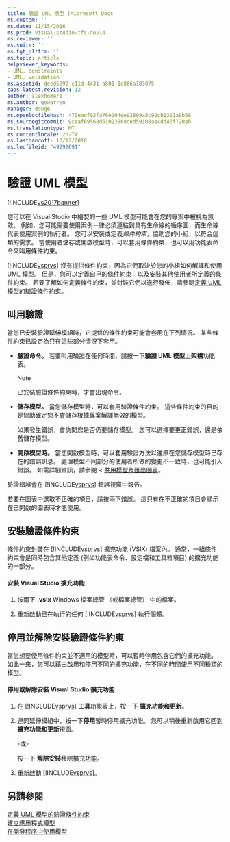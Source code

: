 ```yaml
---
title: 驗證 UML 模型 |Microsoft Docs
ms.custom: ''
ms.date: 11/15/2016
ms.prod: visual-studio-tfs-dev14
ms.reviewer: ''
ms.suite: ''
ms.tgt_pltfrm: ''
ms.topic: article
helpviewer_keywords:
- UML, constraints
- UML, validation
ms.assetid: deed5092-c11d-4431-a801-1e866a103075
caps.latest.revision: 12
author: alexhomer1
ms.author: gewarren
manager: douge
ms.openlocfilehash: 470eadf92fa76e294ee92899a8c92cb1391a9b58
ms.sourcegitcommit: 9ceaf69568d61023868ced59108ae4dd46f720ab
ms.translationtype: MT
ms.contentlocale: zh-TW
ms.lasthandoff: 10/12/2018
ms.locfileid: "49292691"
---
```

# <a name="validate-your-uml-model"></a>驗證 UML 模型
[!INCLUDE[vs2017banner](../includes/vs2017banner.md)]

您可以在 Visual Studio 中繪製的一些 UML 模型可能會在您的專案中被視為無效。 例如，您可能需要使用案例一律必須連結到具有生命線的循序圖，而生命線代表使用案例的執行者。 您可以安裝或定義*條件約束*，協助您的小組，以符合這類的需求。 當使用者儲存或開啟模型時，可以套用條件約束，也可以用功能表命令來叫用條件約束。  
  
 [!INCLUDE[vsprvs](../includes/vsprvs-md.md)] 沒有提供條件約束，因為它們取決於您的小組如何解譯和使用 UML 模型。 但是，您可以定義自己的條件約束，以及安裝其他使用者所定義的條件約束。 若要了解如何定義條件約束，並封裝它們以進行發佈，請參閱[定義 UML 模型的驗證條件約束](../modeling/define-validation-constraints-for-uml-models.md)。  
  
## <a name="invoking-validation"></a>叫用驗證  
 當您已安裝驗證延伸模組時，它提供的條件約束可能會套用在下列情況。 某些條件約束已設定為只在這些部分情況下套用。  
  
-   **驗證命令。** 若要叫用驗證在任何時間，請按一下**驗證 UML 模型**上**架構**功能表。  
  
    > [!NOTE]
    >  已安裝驗證條件約束時，才會出現命令。  
  
-   **儲存模型。** 當您儲存模型時，可以套用驗證條件約束。 這些條件約束的目的是協助確定您不會儲存根據專案解譯無效的模型。  
  
     如果發生錯誤，會詢問您是否仍要儲存模型。 您可以選擇要更正錯誤，還是依舊儲存模型。  
  
-   **開啟模型時。** 當您開啟模型時，可以套用驗證方法以還原在您儲存模型時已存在的錯誤訊息。 處理模型不同部分的使用者所做的變更不一致時，也可能引入錯誤。 如需詳細資訊，請參閱 <<c0> [ 共用模型及匯出圖表](../modeling/share-models-and-exporting-diagrams.md)。  
  
 驗證錯誤會在 [!INCLUDE[vsprvs](../includes/vsprvs-md.md)] 錯誤視窗中報告。  
  
 若要在圖表中選取不正確的項目，請按兩下錯誤。 這只有在不正確的項目會顯示在已開啟的圖表時才能使用。  
  
## <a name="installing-validation-constraints"></a>安裝驗證條件約束  
 條件約束封裝在 [!INCLUDE[vsprvs](../includes/vsprvs-md.md)] 擴充功能 (VSIX) 檔案內。 通常，一組條件約束會是同時包含其他定義 (例如功能表命令、設定檔和工具箱項目) 的擴充功能的一部分。  
  
#### <a name="to-install-a-visual-studio-extension"></a>安裝 Visual Studio 擴充功能  
  
1.  按兩下 **.vsix** Windows 檔案總管 （或檔案總管） 中的檔案。  
  
2.  重新啟動已在執行的任何 [!INCLUDE[vsprvs](../includes/vsprvs-md.md)] 執行個體。  
  
## <a name="disabling-and-uninstalling-validation-constraints"></a>停用並解除安裝驗證條件約束  
 當您想要使用條件約束並不適用的模型時，可以暫時停用包含它們的擴充功能。 如此一來，您可以藉由啟用和停用不同的擴充功能，在不同的時間使用不同種類的模型。  
  
#### <a name="to-disable-or-uninstall-a-visual-studio-extension"></a>停用或解除安裝 Visual Studio 擴充功能  
  
1.  在  [!INCLUDE[vsprvs](../includes/vsprvs-md.md)] **工具**功能表上，按一下 **擴充功能和更新**。  
  
2.  連同延伸模組中，按一下**停用**暫時停用擴充功能。 您可以稍後重新啟用它回到**擴充功能和更新**視窗。  
  
     \-或-  
  
     按一下 **解除安裝**移除擴充功能。  
  
3.  重新啟動 [!INCLUDE[vsprvs](../includes/vsprvs-md.md)]。  
  
## <a name="see-also"></a>另請參閱  
 [定義 UML 模型的驗證條件約束](../modeling/define-validation-constraints-for-uml-models.md)   
 [建立應用程式模型](../modeling/create-models-for-your-app.md)   
 [在開發程序中使用模型](../modeling/use-models-in-your-development-process.md)



